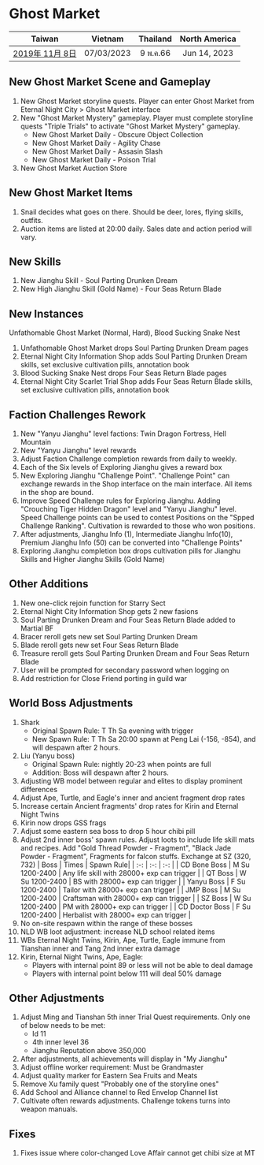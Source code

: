 # Ghost Market

| Taiwan | Vietnam | Thailand | North America |
| :-: | :-: | :-: | :-: |
| [2019年 11月 8日](http://9y.bfage.com/news/detail/2273) | 07/03/2023 | 9 พ.ค.66 | Jun 14, 2023 |

## New Ghost Market Scene and Gameplay
1. New Ghost Market storyline quests. Player can enter Ghost Market from Eternal Night City > Ghost Market interface
1. New "Ghost Market Mystery" gameplay. Player must complete storyline quests "Triple Trials" to activate "Ghost Market Mystery" gameplay.
   - New Ghost Market Daily - Obscure Object Collection
   - New Ghost Market Daily - Agility Chase
   - New Ghost Market Daily - Assasin Slash
   - New Ghost Market Daily - Poison Trial
1. New Ghost Market Auction Store

## New Ghost Market Items
1. Snail decides what goes on there. Should be deer, lores, flying skills, outfits.
1. Auction items are listed at 20:00 daily. Sales date and action period will vary.

## New Skills
1. New Jianghu Skill - Soul Parting Drunken Dream
1. New High Jianghu Skill (Gold Name) - Four Seas Return Blade

## New Instances
Unfathomable Ghost Market (Normal, Hard), Blood Sucking Snake Nest
1. Unfathomable Ghost Market drops Soul Parting Drunken Dream pages
1. Eternal Night City Information Shop adds Soul Parting Drunken Dream skills, set exclusive cultivation pills, annotation book
1. Blood Sucking Snake Nest drops Four Seas Return Blade pages
1. Eternal Night City Scarlet Trial Shop adds Four Seas Return Blade skills, set exclusive cultivation pills, annotation book

## Faction Challenges Rework
1. New "Yanyu Jianghu" level factions: Twin Dragon Fortress, Hell Mountain
1. New "Yanyu Jianghu" level rewards
1. Adjust Faction Challenge completion rewards from daily to weekly.
1. Each of the Six levels of Exploring Jianghu gives a reward box
1. New Exploring Jianghu "Challenge Point". "Challenge Point" can exchange rewards in the Shop interface on the main interface. All items in the shop are bound.
1. Improve Speed Challenge rules for Exploring Jianghu. Adding "Crouching Tiger Hidden Dragon" level and "Yanyu Jianghu" level. Speed Challenge points can be used to contest Positions on the "Spped Challenge Ranking". Cultivation is rewarded to those who won positions.
1. After adjustments, Jianghu Info (1), Intermediate Jianghu Info(10), Premium Jianghu Info (50) can be converted into "Challenge Points"
1. Exploring Jianghu completion box drops cultivation pills for Jianghu Skills and Higher Jianghu Skills (Gold Name)

## Other Additions
1. New one-click rejoin function for Starry Sect
1. Eternal Night City Information Shop gets 2 new fasions
1. Soul Parting Drunken Dream and Four Seas Return Blade added to Martial BF
1. Bracer reroll gets new set Soul Parting Drunken Dream
1. Blade reroll gets new set Four Seas Return Blade
1. Treasure reroll gets Soul Parting Drunken Dream and Four Seas Return Blade
1. User will be prompted for secondary password when logging on
1. Add restriction for Close Friend porting in guild war

## World Boss Adjustments
1. Shark
   - Original Spawn Rule: T Th Sa evening with trigger
   - New Spawn Rule: T Th Sa 20:00 spawn at Peng Lai (-156, -854), and will despawn after 2 hours.
1. Liu (Yanyu boss)
   - Original Spawn Rule: nightly 20-23 when points are full
   - Addition: Boss will despawn after 2 hours.
1. Adjusting WB model between regular and elites to display prominent differences
1. Adjust Ape, Turtle, and Eagle's inner and ancient fragment drop rates
1. Increase certain Ancient fragments' drop rates for Kirin and Eternal Night Twins
1. Kirin now drops GSS frags
1. Adjust some eastern sea boss to drop 5 hour chibi pill
1. Adjust 2nd inner boss' spawn rules. Adjust loots to include life skill mats and recipes. Add "Gold Thread Powder - Fragment", "Black Jade Powder - Fragment", Fragments for falcon stuffs. Exchange at SZ (320, 732)
   | Boss | Times | Spawn Rule|
   | :-: | :-: | :-: |
   | CD Bone Boss | M Su 1200-2400 | Any life skill with 28000+ exp can trigger |
   | QT Boss | W Su 1200-2400 | BS with 28000+ exp can trigger |
   | Yanyu Boss | F Su 1200-2400 | Tailor with 28000+ exp can trigger |
   | JMP Boss | M Su 1200-2400 | Craftsman with 28000+ exp can trigger |
   | SZ Boss | W Su 1200-2400 | PM with 28000+ exp can trigger |
   | CD Doctor Boss | F Su 1200-2400 | Herbalist with 28000+ exp can trigger |
1. No on-site respawn within the range of these bosses
1. NLD WB loot adjustment: increase NLD school related items
1. WBs Eternal Night Twins, Kirin, Ape, Turtle, Eagle immune from Tianshan inner and Tang 2nd inner extra damage
1. Kirin, Eternal Night Twins, Ape, Eagle:
   - Players with internal point 89 or less will not be able to deal damage
   - Players with internal point below 111 will deal 50% damage

## Other Adjustments
1. Adjust Ming and Tianshan 5th inner Trial Quest requirements. Only one of below needs to be met:
   - Id 11
   - 4th inner level 36
   - Jianghu Reputation above 350,000
1. After adjustments, all achievements will display in "My Jianghu"
1. Adjust offline worker requirement: Must be Grandmaster
1. Adjust quality marker for Eastern Sea Fruits and Meats
1. Remove Xu family quest "Probably one of the storyline ones"
1. Add School and Alliance channel to Red Envelop Channel list
1. Cultivate often rewards adjustments. Challenge tokens turns into weapon manuals.

## Fixes
1. Fixes issue where color-changed Love Affair cannot get chibi size at MT

